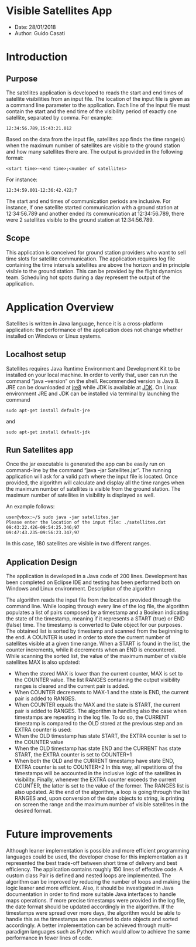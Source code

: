 # Visible Satellites App

* Date: 28/01/2018
* Author: Guido Casati

# Introduction

## Purpose 

The satellites application is developed to reads the start and end times of satellite visibilities from an input file. The location of the input file is given as a command line parameter to the application. Each line of the input file must contain the start and the end time of the visibility period of exactly one satellite, separated by comma. For example:
```
12:34:56.789,15:43:21.012 
```
Based on the data from the input file, satellites app finds the time range(s) when the maximum number of satellites are visible to the ground station and how many satellites there are. The output is provided in the following format: 
```
<start time>-<end time>;<number of satellites> 
```

For instance: 
```
12:34:59.001-12:36:42.422;7 
```

The start and end times of communication periods are inclusive. For instance, if one satellite started communication with a ground station at 12:34:56.789 and another ended its communication at 12:34:56.789, there were 2 satellites visible to the ground station at 12:34:56.789.

## Scope

This application is conceived for ground station providers who want to sell time slots for satellite communication. The application requires log file containing the time intervals satellites are above the horizon and in principle visible to the ground station. This can be provided by the flight dynamics team. Scheduling hot spots during a day represent the output of the application.

# Application Overview

Satellites is written in Java language, hence it is a cross-platform application: the performance of the application does not change whether installed on Windows or Linux systems. 

## Localhost setup 
Satellites requires Java Runtime Environment and Development Kit to be installed on your local machine. In order to verify that, user can run the command “java –version” on the shell. Recommended version is Java 8.  
JRE can be downloaded at [jre8](http://www.oracle.com/technetwork/java/javase/downloads/jre8-downloads-2133155.html) while JDK is available at [JDK](http://www.oracle.com/technetwork/java/javase/downloads/jdk8-downloads-2133151.html). On Linux environment JRE and JDK can be installed via terminal by launching the command 
```
sudo apt-get install default-jre
```
and
```
sudo apt-get install default-jdk
```

## Run Satellites app

Once the jar executable is generated the app can be easily run on command-line by the command “java –jar Satellites.jar”. 
The running application will ask for a valid path where the input file is located. Once provided, the algorithm will calculate and display all the time ranges when the maximum number of satellites is visible from the ground station. The maximum number of satellites in visibility is displayed as well.

An example follows:
```
user@vbox:~/$ sudo java -jar satellites.jar
Please enter the location of the input file: ./satellites.dat
09:43:22.426-09:54:25.346;97
09:47:43.235-09:56:23.347;97
```

In this case, 180 satellites are visible in two different ranges. 

## Application Design

The application is developed in a Java code of 200 lines. Development has been completed on Eclipse IDE and testing has been performed both on Windows and Linux environment.
Description of the algorithm

The algorithm reads the input file from the location provided through the command line. While looping through every line of the log file, the algorithm populates a list of pairs composed by a timestamp and a Boolean indicating the state of the timestamp, meaning if it represents a START (true) or END (false) time. The timestamp is converted to Date object for our purposes.
The obtained list is sorted by timestamp and scanned from the beginning to the end. A COUNTER is used in order to store the current number of satellites visible at a given time range. When a START is found in the list, the counter increments, while it decrements when an END is encountered. 
While scanning the sorted list, the value of the maximum number of visible satellites MAX is also updated:
-	When the stored MAX is lower than the current counter, MAX is set to the COUNTER value. The list RANGES containing the output visibility ranges is cleared and the current pair is added. 
-	When COUNTER decrements to MAX-1 and the state is END, the current pair is added to RANGES.
-	When COUNTER equals the MAX and the state is START, the current pair is added to RANGES.
The algorithm is handling also the case when timestamps are repeating in the log file. To do so, the CURRENT timestamp is compared to the OLD stored at the previous step and an EXTRA counter is used:
-	When the OLD timestamp has state START, the EXTRA counter is set to the COUNTER value
-	When the OLD timestamp has state END and the CURRENT has state START, the EXTRA counter is set to COUNTER+1
-	When both the OLD and the CURRENT timestamp have state END, EXTRA counter is set to COUNTER+2
In this way, all repetitions of the timestamps will be accounted in the inclusive logic of the satellites in visibility.
Finally, whenever the EXTRA counter exceeds the current COUNTER, the latter is set to the value of the former. The RANGES list is also updated.
At the end of the algorithm, a loop is going through the list RANGES and, upon conversion of the date objects to string, is printing on screen the range and the maximum number of visible satellites in the desired format.

# Future improvements

Although leaner implementation is possible and more efficient programming languages could be used, the developer chose for this implementation as it represented the best trade-off between short time of delivery and best efficiency.
The application contains roughly 150 lines of effective code. A custom class Pair is defined and nested loops are implemented. The algorithm can be improved by reducing the number of loops and making the logic leaner and more efficient. Also, it should be investigated in Java documentation in order to find more suitable Java interfaces to handle maps operations.
If more precise timestamps were provided in the log file, the date format should be updated accordingly in the algorithm. If the timestamps were spread over more days, the algorithm would be able to handle this as the timestamps are converted to date objects and sorted accordingly.
A better implementation can be achieved through multi-paradigm languages such as Python which would allow to achieve the same performance in fewer lines of code.

